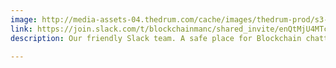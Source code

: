 ```yaml
---
image: http://media-assets-04.thedrum.com/cache/images/thedrum-prod/s3-news-tmp-1086-img_3175--2x1--940.png
link: https://join.slack.com/t/blockchainmanc/shared_invite/enQtMjU4MTczNjgyMTk1LWE2NjYwZDA4ZmYzM2U4NjBkNTk5MDMyZjI5MWFjYzc4YTU1MDExZWI0MzRkYzQ1YTQ0YjI1ZjY5MGUyMTVhYTA
description: Our friendly Slack team. A safe place for Blockchain chatter

---
```

